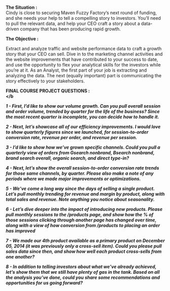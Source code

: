<b> The Situation :</b><br> Cindy is close to securing Maven Fuzzy Factory’s next round of funding, and she needs your
help to tell a compelling story to investors. You’ll need to pull the relevant data, and help your
CEO craft a story about a data-driven company that has been producing rapid growth. 

<b> The Objective : </b><br>

Extract and analyze traffic and website performance data to craft a growth story that your
CEO can sell. Dive in to the marketing channel activities and the website improvements that
have contributed to your success to date, and use the opportunity to flex your analytical skills
for the investors while you’re at it.
As an Analyst, the first part of your job is extracting and analyzing the data. The next (equally
important) part is communicating the story effectively to your stakeholders.<br>

<b> FINAL COURSE PROJECT QUESTIONS : <br></b

<i>1 - First, I’d like to show our volume growth. Can you pull overall session and order volume, trended by quarter for the life of the business? Since the most recent quarter is incomplete, you can decide how to handle it. <br></i>

<i>2 - Next, let’s showcase all of our efficiency improvements. I would love to show quarterly figures since we launched, for session-to-order conversion rate, revenue per order, and revenue per session.<br></i>

<i>3 - I’d like to show how we’ve grown specific channels. Could you pull a quarterly view of orders from Gsearch nonbrand, Bsearch nonbrand, brand search overall, organic search, and direct type-in? <br></i>

<i>4 - Next, let’s show the overall session-to-order conversion rate trends for those same channels, by quarter. Please also make a note of any periods where we made major improvements or optimizations.<br></i>

<i>5 - We’ve come a long way since the days of selling a single product. Let’s pull monthly trending for revenue and margin by product, along with total sales and revenue. Note anything you notice about seasonality.<br></i>

<i>6 - Let’s dive deeper into the impact of introducing new products. Please pull monthly sessions to the /products page, and show how the % of those sessions clicking through another page has changed over time, along with a view of how conversion from /products to placing an order has improved<br></i>

<i>7 - We made our 4th product available as a primary product on December 05, 2014 (it was previously only a cross-sell item). Could you please pull sales data since then, and show how well each product cross-sells from one another? <br></i>

<i>8 - In addition to telling investors about what we’ve already achieved, let’s show them that we still have plenty of gas in the tank. Based on all the analysis you’ve done, could you share some recommendations and opportunities for us going forward? <br></i>